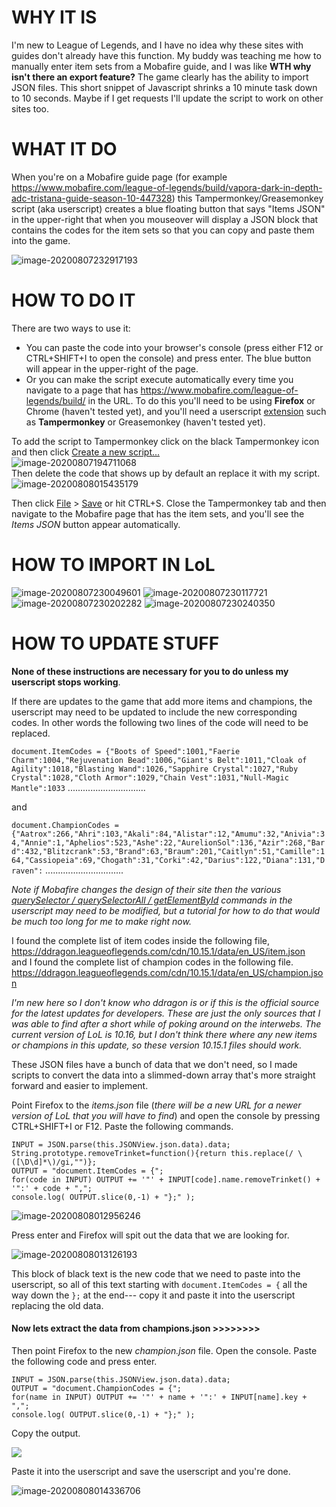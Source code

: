 # WHY IT IS

I'm new to League of Legends, and I have no idea why these sites with guides don't already have this function. My buddy was teaching me how to manually enter item sets from a Mobafire guide, and I was like **WTH why isn't there an export feature?** The game clearly has the ability to import JSON files. This short snippet of Javascript shrinks a 10 minute task down to 10 seconds. Maybe if I get requests I'll update the script to work on other sites too.


# WHAT IT DO

When you're on a Mobafire guide page (for example https://www.mobafire.com/league-of-legends/build/vapora-dark-in-depth-adc-tristana-guide-season-10-447328) this Tampermonkey/Greasemonkey script (aka userscript) creates a blue floating button that says "Items JSON" in the upper-right that when you mouseover will display a JSON block that contains the codes for the item sets so that you can copy and paste them into the game.

<img src="images\image-20200807232917193.png" alt="image-20200807232917193"  />



# HOW TO DO IT

There are two ways to use it:

- You can paste the code into your browser's console (press either F12 or CTRL+SHIFT+I to open the console) and press enter. The blue button will appear in the upper-right of the page.
- Or you can make the script execute automatically every time you navigate to a page that has https://www.mobafire.com/league-of-legends/build/ in the URL. To do this you'll need to be using **Firefox** or Chrome (haven't tested yet), and you'll need a userscript <u>extension</u> such as **Tampermonkey** or Greasemonkey (haven't tested yet).

To add the script to Tampermonkey click on the black Tampermonkey icon and then click <u>Create a new script...</u><br>
<img src="images\image-20200807194711068.png" alt="image-20200807194711068"  /><br>
Then delete the code that shows up by default an replace it with my script.<br>
<img src="images\image-20200808015435179.png" alt="image-20200808015435179"  /><br>

Then click  <u>File</u> > <u>Save</u> or hit CTRL+S.
Close the Tampermonkey tab and then navigate to the Mobafire page that has the item sets, and you'll see the *Items JSON* button appear automatically.



# HOW TO IMPORT IN LoL

<img src="images\image-20200807230049601.png" alt="image-20200807230049601"  />

<img src="images\image-20200807230117721.png" alt="image-20200807230117721"  />

<img src="images\image-20200807230202282.png" alt="image-20200807230202282"  />

<img src="images\image-20200807230240350.png" alt="image-20200807230240350"  />



# HOW TO UPDATE STUFF

**None of these instructions are necessary for you to do unless my userscript stops working**. 

If there are updates to the game that add more items and champions, the userscript may need to be updated to include the new corresponding codes. In other words the following two lines of the code will need to be replaced.

`document.ItemCodes = {"Boots of Speed":1001,"Faerie Charm":1004,"Rejuvenation Bead":1006,"Giant's Belt":1011,"Cloak of Agility":1018,"Blasting Wand":1026,"Sapphire Crystal":1027,"Ruby Crystal":1028,"Cloth Armor":1029,"Chain Vest":1031,"Null-Magic Mantle":1033` ...............................

and

`document.ChampionCodes = {"Aatrox":266,"Ahri":103,"Akali":84,"Alistar":12,"Amumu":32,"Anivia":34,"Annie":1,"Aphelios":523,"Ashe":22,"AurelionSol":136,"Azir":268,"Bard":432,"Blitzcrank":53,"Brand":63,"Braum":201,"Caitlyn":51,"Camille":164,"Cassiopeia":69,"Chogath":31,"Corki":42,"Darius":122,"Diana":131,"Draven":`  ...............................

*Note if Mobafire changes the design of their site then the various <u>querySelector / querySelectorAll / getElementById</u> commands in the userscript may need to be modified, but a tutorial for how to do that would be much too long for me to make right now.*

I found the complete list of item codes inside the following file,<br>
https://ddragon.leagueoflegends.com/cdn/10.15.1/data/en_US/item.json<br>
and I found the complete list of champion codes in the following file.<br>
https://ddragon.leagueoflegends.com/cdn/10.15.1/data/en_US/champion.json<br>


*I'm new here so I don't know who ddragon is or if this is the official source for the latest updates for developers. These are just the only sources that I was able to find after a short while of poking around on the interwebs. The current version of LoL is 10.16, but I don't think there where any new items or champions in this update, so these version 10.15.1 files should work.*

These JSON files have a bunch of data that we don't need, so I made scripts to convert the data into a slimmed-down array that's more straight forward and easier to implement.

Point Firefox to the *items.json* file (*there will be a new URL for a newer version of LoL that you will have to find*) and open the console by pressing CTRL+SHIFT+I or F12. Paste the following commands.

`INPUT = JSON.parse(this.JSONView.json.data).data;`<br>
`String.prototype.removeTrinket=function(){return this.replace(/ \([\D\d]*\)/gi,"")};`<br>
`OUTPUT = "document.ItemCodes = {";`<br>
`for(code in INPUT) OUTPUT += '"' + INPUT[code].name.removeTrinket() + '":' + code + ",";`<br>
`console.log( OUTPUT.slice(0,-1) + "};" );`<br>


<img src="images\image-20200808012956246.png" alt="image-20200808012956246"  />

Press enter and Firefox will spit out the data that we are looking for.

<img src="images\image-20200808013126193.png" alt="image-20200808013126193"  />

This block of black text is the new code that we need to paste into the userscript, so all of this text starting with `document.ItemCodes = {` all the way down the `};` at the end--- copy it and paste it into the userscript replacing the old data. 

#### Now lets extract the data from champions.json >>>>>>>>

Then point Firefox to the new *champion.json* file. Open the console. Paste the following code and press enter.

`INPUT = JSON.parse(this.JSONView.json.data).data;`<br>
`OUTPUT = "document.ChampionCodes = {";`<br>
`for(name in INPUT) OUTPUT += '"' + name + '":' + INPUT[name].key + ",";`<br>
`console.log( OUTPUT.slice(0,-1) + "};" );`<br>


Copy the output.

<img src="images\image-20200808013535429.png"  />

Paste it into the userscript and save the userscript and you're done.

<img src="images\image-20200808014336706.png" alt="image-20200808014336706"  />
